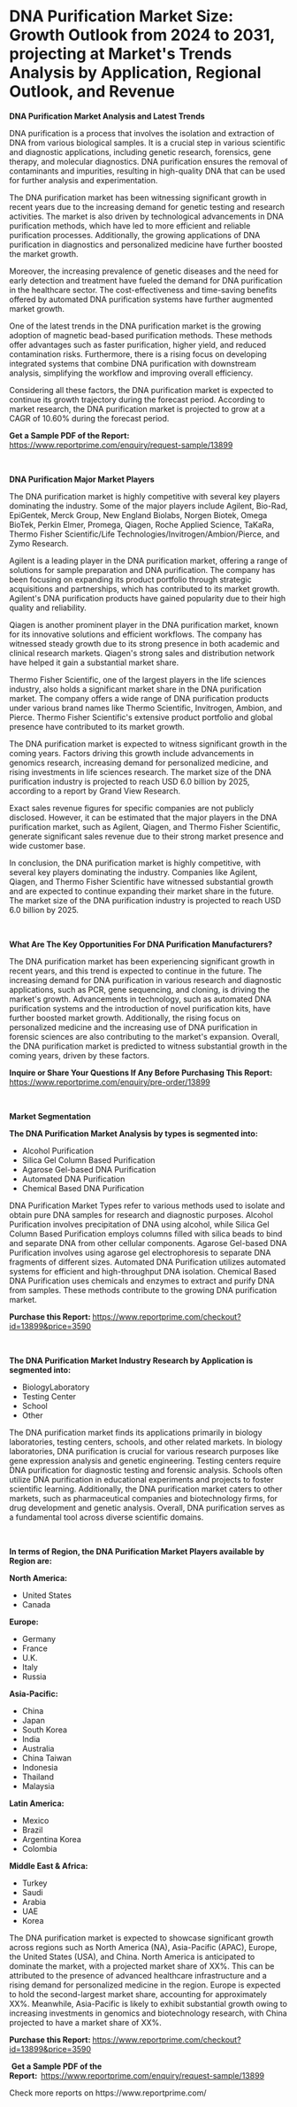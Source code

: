 <p><h1>DNA Purification Market Size: Growth Outlook from 2024 to 2031, projecting at Market's Trends Analysis by Application, Regional Outlook, and Revenue</h1></p><p><strong>DNA Purification Market Analysis and Latest Trends</strong></p>
<p><p>DNA purification is a process that involves the isolation and extraction of DNA from various biological samples. It is a crucial step in various scientific and diagnostic applications, including genetic research, forensics, gene therapy, and molecular diagnostics. DNA purification ensures the removal of contaminants and impurities, resulting in high-quality DNA that can be used for further analysis and experimentation.</p><p>The DNA purification market has been witnessing significant growth in recent years due to the increasing demand for genetic testing and research activities. The market is also driven by technological advancements in DNA purification methods, which have led to more efficient and reliable purification processes. Additionally, the growing applications of DNA purification in diagnostics and personalized medicine have further boosted the market growth.</p><p>Moreover, the increasing prevalence of genetic diseases and the need for early detection and treatment have fueled the demand for DNA purification in the healthcare sector. The cost-effectiveness and time-saving benefits offered by automated DNA purification systems have further augmented market growth.</p><p>One of the latest trends in the DNA purification market is the growing adoption of magnetic bead-based purification methods. These methods offer advantages such as faster purification, higher yield, and reduced contamination risks. Furthermore, there is a rising focus on developing integrated systems that combine DNA purification with downstream analysis, simplifying the workflow and improving overall efficiency.</p><p>Considering all these factors, the DNA purification market is expected to continue its growth trajectory during the forecast period. According to market research, the DNA purification market is projected to grow at a CAGR of 10.60% during the forecast period.</p></p>
<p><strong>Get a Sample PDF of the Report:&nbsp;</strong> <a href="https://www.reportprime.com/enquiry/request-sample/13899">https://www.reportprime.com/enquiry/request-sample/13899</a></p>
<p>&nbsp;</p>
<p><strong>DNA Purification Major Market Players</strong></p>
<p><p>The DNA purification market is highly competitive with several key players dominating the industry. Some of the major players include Agilent, Bio-Rad, EpiGentek, Merck Group, New England Biolabs, Norgen Biotek, Omega BioTek, Perkin Elmer, Promega, Qiagen, Roche Applied Science, TaKaRa, Thermo Fisher Scientific/Life Technologies/Invitrogen/Ambion/Pierce, and Zymo Research.</p><p>Agilent is a leading player in the DNA purification market, offering a range of solutions for sample preparation and DNA purification. The company has been focusing on expanding its product portfolio through strategic acquisitions and partnerships, which has contributed to its market growth. Agilent's DNA purification products have gained popularity due to their high quality and reliability.</p><p>Qiagen is another prominent player in the DNA purification market, known for its innovative solutions and efficient workflows. The company has witnessed steady growth due to its strong presence in both academic and clinical research markets. Qiagen's strong sales and distribution network have helped it gain a substantial market share.</p><p>Thermo Fisher Scientific, one of the largest players in the life sciences industry, also holds a significant market share in the DNA purification market. The company offers a wide range of DNA purification products under various brand names like Thermo Scientific, Invitrogen, Ambion, and Pierce. Thermo Fisher Scientific's extensive product portfolio and global presence have contributed to its market growth.</p><p>The DNA purification market is expected to witness significant growth in the coming years. Factors driving this growth include advancements in genomics research, increasing demand for personalized medicine, and rising investments in life sciences research. The market size of the DNA purification industry is projected to reach USD 6.0 billion by 2025, according to a report by Grand View Research.</p><p>Exact sales revenue figures for specific companies are not publicly disclosed. However, it can be estimated that the major players in the DNA purification market, such as Agilent, Qiagen, and Thermo Fisher Scientific, generate significant sales revenue due to their strong market presence and wide customer base.</p><p>In conclusion, the DNA purification market is highly competitive, with several key players dominating the industry. Companies like Agilent, Qiagen, and Thermo Fisher Scientific have witnessed substantial growth and are expected to continue expanding their market share in the future. The market size of the DNA purification industry is projected to reach USD 6.0 billion by 2025.</p></p>
<p>&nbsp;</p>
<p><strong>What Are The Key Opportunities For DNA Purification Manufacturers?</strong></p>
<p><p>The DNA purification market has been experiencing significant growth in recent years, and this trend is expected to continue in the future. The increasing demand for DNA purification in various research and diagnostic applications, such as PCR, gene sequencing, and cloning, is driving the market's growth. Advancements in technology, such as automated DNA purification systems and the introduction of novel purification kits, have further boosted market growth. Additionally, the rising focus on personalized medicine and the increasing use of DNA purification in forensic sciences are also contributing to the market's expansion. Overall, the DNA purification market is predicted to witness substantial growth in the coming years, driven by these factors.</p></p>
<p><strong>Inquire or Share Your Questions If Any Before Purchasing This Report:</strong> <a href="https://www.reportprime.com/enquiry/pre-order/13899">https://www.reportprime.com/enquiry/pre-order/13899</a></p>
<p>&nbsp;</p>
<p><strong>Market Segmentation</strong></p>
<p><strong>The DNA Purification Market Analysis by types is segmented into:</strong></p>
<p><ul><li>Alcohol Purification</li><li>Silica Gel Column Based Purification</li><li>Agarose Gel-based DNA Purification</li><li>Automated DNA Purification</li><li>Chemical Based DNA Purification</li></ul></p>
<p><p>DNA Purification Market Types refer to various methods used to isolate and obtain pure DNA samples for research and diagnostic purposes. Alcohol Purification involves precipitation of DNA using alcohol, while Silica Gel Column Based Purification employs columns filled with silica beads to bind and separate DNA from other cellular components. Agarose Gel-based DNA Purification involves using agarose gel electrophoresis to separate DNA fragments of different sizes. Automated DNA Purification utilizes automated systems for efficient and high-throughput DNA isolation. Chemical Based DNA Purification uses chemicals and enzymes to extract and purify DNA from samples. These methods contribute to the growing DNA purification market.</p></p>
<p><strong>Purchase this Report:&nbsp;</strong><a href="https://www.reportprime.com/checkout?id=13899&price=3590">https://www.reportprime.com/checkout?id=13899&price=3590</a></p>
<p>&nbsp;</p>
<p><strong>The DNA Purification Market Industry Research by Application is segmented into:</strong></p>
<p><ul><li>BiologyLaboratory</li><li>Testing Center</li><li>School</li><li>Other</li></ul></p>
<p><p>The DNA purification market finds its applications primarily in biology laboratories, testing centers, schools, and other related markets. In biology laboratories, DNA purification is crucial for various research purposes like gene expression analysis and genetic engineering. Testing centers require DNA purification for diagnostic testing and forensic analysis. Schools often utilize DNA purification in educational experiments and projects to foster scientific learning. Additionally, the DNA purification market caters to other markets, such as pharmaceutical companies and biotechnology firms, for drug development and genetic analysis. Overall, DNA purification serves as a fundamental tool across diverse scientific domains.</p></p>
<p>&nbsp;</p>
<p><strong>In terms of Region, the DNA Purification Market Players available by Region are:</strong></p>
<p>
    <p> <strong> North America: </strong>
        <ul>
            <li>United States</li>
            <li>Canada</li>
        </ul>
        </p> 
    <p> <strong> Europe: </strong>
        <ul>
            <li>Germany</li>
            <li>France</li>
            <li>U.K.</li>
            <li>Italy</li>
            <li>Russia</li>
        </ul>
        </p> 
    <p> <strong> Asia-Pacific: </strong>
        <ul>
            <li>China</li>
            <li>Japan</li>
            <li>South Korea</li>
            <li>India</li>
            <li>Australia</li>
            <li>China Taiwan</li>
            <li>Indonesia</li>
            <li>Thailand</li>
            <li>Malaysia</li>
        </ul>
        </p> 
    <p> <strong> Latin America: </strong>
        <ul>
            <li>Mexico</li>
            <li>Brazil</li>
            <li>Argentina Korea</li>
            <li>Colombia</li>
        </ul>
        </p> 
    <p> <strong> Middle East & Africa: </strong>
        <ul>
            <li>Turkey</li>
            <li>Saudi</li>
            <li>Arabia</li>
            <li>UAE</li>
            <li>Korea</li>
        </ul>
    </p>
    </p>
<p><p>The DNA purification market is expected to showcase significant growth across regions such as North America (NA), Asia-Pacific (APAC), Europe, the United States (USA), and China. North America is anticipated to dominate the market, with a projected market share of XX%. This can be attributed to the presence of advanced healthcare infrastructure and a rising demand for personalized medicine in the region. Europe is expected to hold the second-largest market share, accounting for approximately XX%. Meanwhile, Asia-Pacific is likely to exhibit substantial growth owing to increasing investments in genomics and biotechnology research, with China projected to have a market share of XX%.</p></p>
<p><strong>Purchase this Report: </strong><a href="https://www.reportprime.com/checkout?id=13899&price=3590">https://www.reportprime.com/checkout?id=13899&price=3590</a></p>
<p>&nbsp;<strong>Get a Sample PDF of the Report:&nbsp;&nbsp;</strong><a href="https://www.reportprime.com/enquiry/request-sample/13899">https://www.reportprime.com/enquiry/request-sample/13899</a></p>
<p><strong></strong></p>
<p>Check more reports on https://www.reportprime.com/</p>